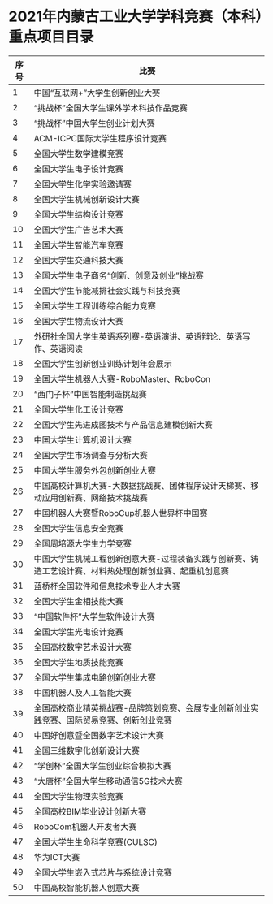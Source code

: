 # 2021年内蒙古工业大学学科竞赛（本科）重点项目目录

序号|比赛
---|---
1|中国“互联网+”大学生创新创业大赛
2|“挑战杯”全国大学生课外学术科技作品竞赛
3|“挑战杯”中国大学生创业计划大赛
4|ACM-ICPC国际大学生程序设计竞赛
5|全国大学生数学建模竞赛
6|全国大学生电子设计竞赛
7|全国大学生化学实验邀请赛
8|全国大学生机械创新设计大赛
9|全国大学生结构设计竞赛
10|全国大学生广告艺术大赛
11|全国大学生智能汽车竞赛
12|全国大学生交通科技大赛
13|全国大学生电子商务“创新、创意及创业”挑战赛
14|全国大学生节能减排社会实践与科技竞赛
15|全国大学生工程训练综合能力竞赛
16|全国大学生物流设计大赛
17|外研社全国大学生英语系列赛-英语演讲、英语辩论、英语写作、英语阅读
18|全国大学生创新创业训练计划年会展示
19|全国大学生机器人大赛-RoboMaster、RoboCon
20|“西门子杯”中国智能制造挑战赛
21|全国大学生化工设计竞赛
22|全国大学生先进成图技术与产品信息建模创新大赛
23|中国大学生计算机设计大赛
24|全国大学生市场调查与分析大赛
25|中国大学生服务外包创新创业大赛
26|中国高校计算机大赛-大数据挑战赛、团体程序设计天梯赛、移动应用创新赛、网络技术挑战赛
27|中国机器人大赛暨RoboCup机器人世界杯中国赛
28|全国大学生信息安全竞赛
29|全国周培源大学生力学竞赛
30|中国大学生机械工程创新创意大赛-过程装备实践与创新赛、铸造工艺设计赛、材料热处理创新创业赛、起重机创意赛
31|蓝桥杯全国软件和信息技术专业人才大赛
32|全国大学生金相技能大赛
33|“中国软件杯”大学生软件设计大赛
34|全国大学生光电设计竞赛
35|全国高校数字艺术设计大赛
36|全国大学生地质技能竞赛
37|全国大学生集成电路创新创业大赛
38|中国机器人及人工智能大赛
39|全国高校商业精英挑战赛-品牌策划竞赛、会展专业创新创业实践竞赛、国际贸易竞赛、创新创业竞赛
40|中国好创意暨全国数字艺术设计大赛
41|全国三维数字化创新设计大赛
42|“学创杯”全国大学生创业综合模拟大赛
43|“大唐杯”全国大学生移动通信5G技术大赛
44|全国大学生物理实验竞赛
45|全国高校BIM毕业设计创新大赛
46|RoboCom机器人开发者大赛
47|全国大学生生命科学竞赛(CULSC)|-生命科学竞赛、生命创新创业大赛
48|华为ICT大赛
49|全国大学生嵌入式芯片与系统设计竞赛
50|中国高校智能机器人创意大赛
